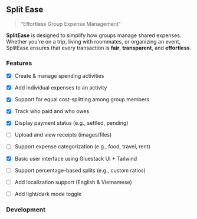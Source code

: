 ## Split Ease

> “Effortless Group Expense Management”

**SplitEase** is designed to simplify how groups manage shared expenses. Whether you're on a trip, living with roommates, or organizing an event, SplitEase ensures that every transaction is **fair**, **transparent**, and **effortless**.

### Features

-   [x] Create & manage spending activities
-   [x] Add individual expenses to an activity
-   [x] Support for equal cost-splitting among group members
-   [x] Track who paid and who owes
-   [x] Display payment status (e.g., settled, pending)
-   [ ] Upload and view receipts (images/files)
-   [ ] Support expense categorization (e.g., food, travel, rent)
-   [x] Basic user interface using Gluestack UI + Tailwind

-   [ ] Support percentage-based splits (e.g., custom ratios)
-   [ ] Add localization support (English & Vietnamese)
-   [ ] Add light/dark mode toggle

### Development
